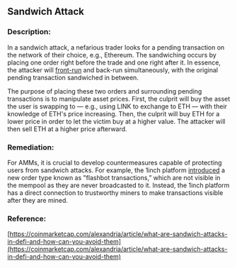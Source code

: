 ## Sandwich Attack

### Description:

In a sandwich attack, a nefarious trader looks for a pending transaction on the network of their choice, e.g., Ethereum. The sandwiching occurs by placing one order right before the trade and one right after it. In essence, the attacker will [front-run](https://coinmarketcap.com/alexandria/glossary/front-running) and back-run simultaneously, with the original pending transaction sandwiched in between.

The purpose of placing these two orders and surrounding pending transactions is to manipulate asset prices. First, the culprit will buy the asset the user is swapping to — e.g., using LINK to exchange to ETH — with their knowledge of ETH's price increasing. Then, the culprit will buy ETH for a lower price in order to let the victim buy at a higher value. The attacker will then sell ETH at a higher price afterward.

### Remediation:

For AMMs, it is crucial to develop countermeasures capable of protecting users from sandwich attacks.  For example, the 1inch platform [introduced](https://help.1inch.io/en/articles/5300755-what-are-flashbot-transactions-and-how-do-they-work-on-1inch#:~:text=Flashbot%20transactions%20are%20now%20available,running%20and%20%22sandwich%20attacks%22.&text=In%20a%20nutshell%2C%20a%20front,to%20intercept%20a%20large%20transaction.) 
a  new order type known as "flashbot transactions,” which are not visible in the mempool as they are never broadcasted to it. Instead, the 1inch platform has a direct connection to trustworthy miners to make transactions visible after they are mined.

### Reference:

[https://coinmarketcap.com/alexandria/article/what-are-sandwich-attacks-in-defi-and-how-can-you-avoid-them](https://coinmarketcap.com/alexandria/article/what-are-sandwich-attacks-in-defi-and-how-can-you-avoid-them)